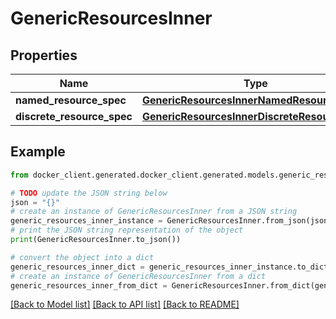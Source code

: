 # GenericResourcesInner


## Properties

Name | Type | Description | Notes
------------ | ------------- | ------------- | -------------
**named_resource_spec** | [**GenericResourcesInnerNamedResourceSpec**](GenericResourcesInnerNamedResourceSpec.md) |  | [optional] 
**discrete_resource_spec** | [**GenericResourcesInnerDiscreteResourceSpec**](GenericResourcesInnerDiscreteResourceSpec.md) |  | [optional] 

## Example

```python
from docker_client.generated.docker_client.generated.models.generic_resources_inner import GenericResourcesInner

# TODO update the JSON string below
json = "{}"
# create an instance of GenericResourcesInner from a JSON string
generic_resources_inner_instance = GenericResourcesInner.from_json(json)
# print the JSON string representation of the object
print(GenericResourcesInner.to_json())

# convert the object into a dict
generic_resources_inner_dict = generic_resources_inner_instance.to_dict()
# create an instance of GenericResourcesInner from a dict
generic_resources_inner_from_dict = GenericResourcesInner.from_dict(generic_resources_inner_dict)
```
[[Back to Model list]](../README.md#documentation-for-models) [[Back to API list]](../README.md#documentation-for-api-endpoints) [[Back to README]](../README.md)



